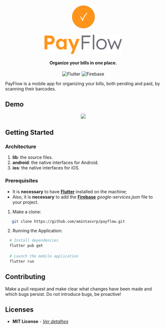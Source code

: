 <h4 align="center">
  <img src="./.github/logomini.png" width="75"></a>
  <br></br>
  <img src="./.github/logo.svg" width="250"></a>
  <br></br>
  Organize your bills in one place.
</h4>

<p align="center">
  <img alt="Flutter" src="https://img.shields.io/badge/-Flutter-02569B?style=for-the-badge&logo=flutter&logoColor=white" />
  <img alt="Firebase" src="https://img.shields.io/badge/-Expo-DD2C00?style=for-the-badge&logo=firebase&logoColor=white" />
</p>

PayFlow is a mobile app for organizing your bills, both pending and paid, by scanning their barcodes.

## Demo

<p align="center">
  <img src="./.github/demo.gif" width="200" />
</p>

## Getting Started

### **Architecture**

1. **lib**: the source files.
1. **android**: the native interfaces for Android.
1. **ios**: the native interfaces for iOS.

### **Prerequisites**

- It is **necessary** to have **[Flutter](https://flutter.dev/)** installed on the machine;
- Also, it is **necessary** to add the **[Firebase](https://console.firebase.google.com/)** _google-services.json_ file to your project.

1. Make a clone:

```sh
   git clone https://github.com/amintasvrp/payflow.git
```

2. Running the Application:

```sh
  # Install dependencies
  flutter pub get

  # Launch the mobile application
  flutter run
```

## Contributing

Make a pull request and make clear what changes have been made and which bugs persist. Do not introduce bugs, be proactive!

## Licenses

- **MIT License** - [_Ver detalhes_](./LICENSE.txt)
